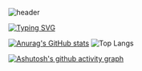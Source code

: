 ![header](https://capsule-render.vercel.app/api?type=wave&color=auto&height=300&section=header&text=Hello%20World&fontSize=90)

[![Typing SVG](https://readme-typing-svg.demolab.com?font=Fira+Code&pause=1000&width=435&lines=Welcome+to+my+github;Technology+is+the+primary+productive+force)](https://git.io/typing-svg)

[![Anurag's GitHub stats](https://github-readme-stats.vercel.app/api?username=AzheOrg)](https://github.com/anuraghazra/github-readme-stats) ![Top Langs](https://github-readme-stats.vercel.app/api/top-langs/?username=AzheOrg&layout=compact)

[![Ashutosh's github activity graph](https://github-readme-activity-graph.vercel.app/graph?username=AzheOrg&theme=tokyo-night)](https://github.com/ashutosh00710/github-readme-activity-graph)


